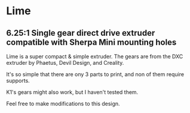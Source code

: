 # Lime
**6.25:1 Single gear direct drive extruder compatible with Sherpa Mini mounting holes** 
---
Lime is a super compact & simple extruder. The gears are from the DXC extruder by Phaetus, Devil Design, and Creality.

It's so simple that there are ony 3 parts to print, and non of them require supports.

K1's gears might also work, but I haven't tested them.

Feel free to make modifications to this design.
